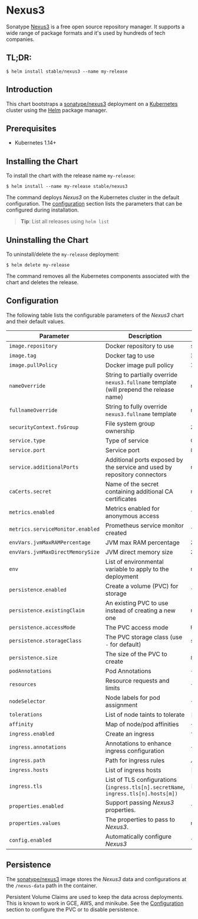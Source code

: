 # Nexus3

Sonatype [Nexus3](https://www.sonatype.com/nexus-repository-oss) is a free open source repository manager. It supports a wide range of package formats and it's used by hundreds of tech companies.

## TL;DR:

```console
$ helm install stable/nexus3 --name my-release
```

## Introduction

This chart bootstraps a [sonatype/nexus3](https://hub.docker.com/r/sonatype/nexus3/) deployment on a [Kubernetes](http://kubernetes.io) cluster using the [Helm](https://helm.sh) package manager.

## Prerequisites

- Kubernetes 1.14+

## Installing the Chart

To install the chart with the release name `my-release`:

```console
$ helm install --name my-release stable/nexus3
```

The command deploys _Nexus3_ on the Kubernetes cluster in the default configuration. The [configuration](#configuration) section lists the parameters that can be configured during installation.

> **Tip**: List all releases using `helm list`

## Uninstalling the Chart

To uninstall/delete the `my-release` deployment:

```console
$ helm delete my-release
```

The command removes all the Kubernetes components associated with the chart and deletes the release.

## Configuration

The following table lists the configurable parameters of the _Nexus3_ chart and their default values.

| Parameter                        | Description                                                                             | Default           |
| -------------------------------- | --------------------------------------------------------------------------------------- | ----------------- |
| `image.repository`               | Docker repository to use                                                                | `sonatype/nexus3` |
| `image.tag`                      | Docker tag to use                                                                       | `3.21.2`          |
| `image.pullPolicy`               | Docker image pull policy                                                                | `IfNotPresent`    |
| `nameOverride`                   | String to partially override `nexus3.fullname` template (will prepend the release name) | `nil`             |
| `fullnameOverride`               | String to fully override `nexus3.fullname` template                                     | `nil`             |
| `securityContext.fsGroup`        | File system group ownership                                                             | `200`             |
| `service.type`                   | Type of service                                                                         | `ClusterIP`       |
| `service.port`                   | Service port                                                                            | `8881`            |
| `service.additionalPorts`        | Additional ports exposed by the service and used by repository connectors               | `nil`             |
| `caCerts.secret`                 | Name of the secret containing additional CA certificates                                | `nil`             |
| `metrics.enabled`                | Metrics enabled for anonymous access                                                    | `false`           |
| `metrics.serviceMonitor.enabled` | Prometheus service monitor created                                                      | `false`           |
| `envVars.jvmMaxRAMPercentage`    | JVM max RAM percentage                                                                  | `25.0`            |
| `envVars.jvmMaxDirectMemorySize` | JVM direct memory size                                                                  | `2G`              |
| `env`                            | List of environmental variable to apply to the deployment                               | `nil`             |
| `persistence.enabled`            | Create a volume (PVC) for storage                                                       | `false`           |
| `persistence.existingClaim`      | An existing PVC to use instead of creating a new one                                    | `nil`             |
| `persistence.accessMode`         | The PVC access mode                                                                     | `ReadWriteOnce`   |
| `persistence.storageClass`       | The PVC storage class (use `-` for default)                                             | `standard`        |
| `persistence.size`               | The size of the PVC to create                                                           | `8Gi`             |
| `podAnnotations`                 | Pod Annotations                                                                         | `{}`              |
| `resources`                      | Resource requests and limits                                                            | `{}`              |
| `nodeSelector`                   | Node labels for pod assignment                                                          | `{}`              |
| `tolerations`                    | List of node taints to tolerate                                                         | `[]`              |
| `affinity`                       | Map of node/pod affinities                                                              | `{}`              |
| `ingress.enabled`                | Create an ingress                                                                       | `false`           |
| `ingress.annotations`            | Annotations to enhance ingress configuration                                            | `{}`              |
| `ingress.path`                   | Path for ingress rules                                                                  | `/`               |
| `ingress.hosts`                  | List of ingress hosts                                                                   | `[]`              |
| `ingress.tls`                    | List of TLS configurations (`ingress.tls[n].secretName`, `ingress.tls[n].hosts[m])`     | `[]`              |
| `properties.enabled`             | Support passing _Nexus3_ properties.                                                    | `false`           |
| `properties.values`              | The properties to pass to _Nexus3_.                                                     | `nil`             |
| `config.enabled`                 | Automatically configure _Nexus3_                                                        | `false`           |

## Persistence

The [sonatype/nexus3](https://hub.docker.com/r/sonatype/nexus3/) image stores the _Nexus3_ data and configurations at the `/nexus-data` path in the container.

Persistent Volume Claims are used to keep the data across deployments. This is known to work in GCE, AWS, and minikube.
See the [Configuration](#configuration) section to configure the PVC or to disable persistence.
